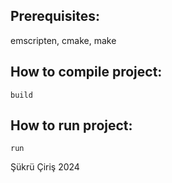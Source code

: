 ## Prerequisites:

emscripten, cmake, make

## How to compile project:

```
build
```

## How to run project:

```
run
```

Şükrü Çiriş 2024